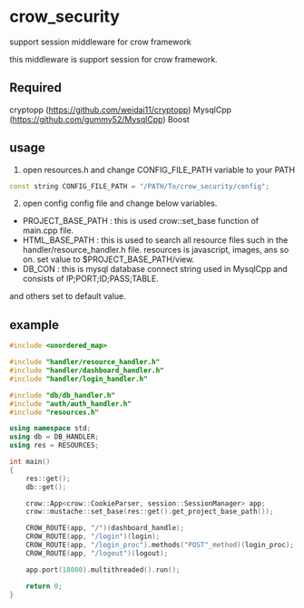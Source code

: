# crow_security
support session middleware for crow framework

this middleware is support session for crow framework.

## Required
cryptopp (https://github.com/weidai11/cryptopp)
MysqlCpp (https://github.com/gummy52/MysqlCpp)
Boost

## usage

1. open resources.h and change CONFIG_FILE_PATH variable to your PATH

```c++
const string CONFIG_FILE_PATH = "/PATH/To/crow_security/config";
```

2. open config config file and change below variables.
 - PROJECT_BASE_PATH : this is used crow::set_base function of main.cpp file.
 - HTML_BASE_PATH : this is used to search all resource files such in the handler/resource_handler.h file.
                    resources is javascript, images, ans so on.
                    set value to $PROJECT_BASE_PATH/view.
 - DB_CON : this is mysql database connect string used in MysqlCpp and consists of IP;PORT;ID;PASS;TABLE.
            
 and others set to default value.

## example

```c++
#include <unordered_map>

#include "handler/resource_handler.h"
#include "handler/dashboard_handler.h"
#include "handler/login_handler.h"

#include "db/db_handler.h"
#include "auth/auth_handler.h"
#include "resources.h"

using namespace std;
using db = DB_HANDLER;
using res = RESOURCES;

int main()
{
    res::get();
    db::get();

    crow::App<crow::CookieParser, session::SessionManager> app;
    crow::mustache::set_base(res::get().get_project_base_path());

    CROW_ROUTE(app, "/")(dashboard_handle);
    CROW_ROUTE(app, "/login")(login);
    CROW_ROUTE(app, "/login_proc").methods("POST"_method)(login_proc);
    CROW_ROUTE(app, "/logout")(logout);

    app.port(18080).multithreaded().run();

    return 0;
}
```

